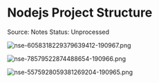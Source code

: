 # Nodejs Project Structure

Source: Notes
Status: Unprocessed

![nse-6058318229379639412-190967.png](Nodejs%20Project%20Structure%202ff17e53f4da4a30969bfbd2eb3ae368/nse-6058318229379639412-190967.png)

![nse-78579522874488654-190966.png](Nodejs%20Project%20Structure%202ff17e53f4da4a30969bfbd2eb3ae368/nse-78579522874488654-190966.png)

![nse-5575928059381269204-190965.png](Nodejs%20Project%20Structure%202ff17e53f4da4a30969bfbd2eb3ae368/nse-5575928059381269204-190965.png)